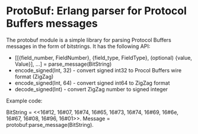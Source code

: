ProtoBuf: Erlang parser for Protocol Buffers messages
=====================================================

The protobuf module is a simple library for parsing Protocol Buffers messages in the form of bitstrings.  It has the following API:

* [[{field_number, FieldNumber}, {field_type, FieldType}, (optional) {value, Value}], ...] = parse_message(BitString)
* encode_signed(Int, 32) - convert signed int32 to Procol Buffers wire format (ZigZag)
* encode_signed(Int, 64) - convert signed int64 to ZigZag format
* decode_signed(Int) - convert ZigZag number to signed integer

Example code:

BitString = <<16#12, 16#07, 16#74, 16#65, 16#73, 16#74, 16#69, 16#6e, 16#67, 16#08, 16#96, 16#01>>.
Message = protobuf:parse_message(BitString).
